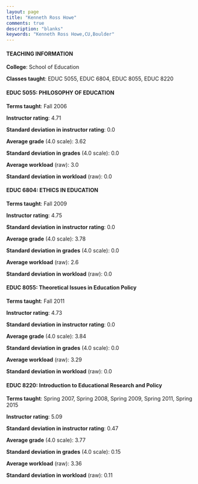 ```yaml
---
layout: page
title: "Kenneth Ross Howe" 
comments: true
description: "blanks"
keywords: "Kenneth Ross Howe,CU,Boulder"
---
```

<head>
<script src="https://ajax.googleapis.com/ajax/libs/jquery/2.1.3/jquery.min.js"></script>
<script src="https://dl.dropboxusercontent.com/s/pc42nxpaw1ea4o9/highcharts.js?dl=0"></script>
<!-- <script src="../assets/js/highcharts.js"></script> -->
<style type="text/css">@font-face {
	font-family: "Bebas Neue";
	src: url(https://www.filehosting.org/file/details/544349/BebasNeue Regular.otf) format("opentype");
	}
	h1.Bebas { 
		font-family: "Bebas Neue", Verdana, Tahoma;
	}
</style>
</head>
	   
#### TEACHING INFORMATION

**College**: School of Education

**Classes taught**: EDUC 5055, EDUC 6804, EDUC 8055, EDUC 8220

#### EDUC 5055: PHILOSOPHY OF EDUCATION

**Terms taught**: Fall 2006

**Instructor rating**: 4.71

**Standard deviation in instructor rating**: 0.0

**Average grade** (4.0 scale): 3.62

**Standard deviation in grades** (4.0 scale): 0.0

**Average workload** (raw): 3.0

**Standard deviation in workload** (raw): 0.0

#### EDUC 6804: ETHICS IN EDUCATION

**Terms taught**: Fall 2009

**Instructor rating**: 4.75

**Standard deviation in instructor rating**: 0.0

**Average grade** (4.0 scale): 3.78

**Standard deviation in grades** (4.0 scale): 0.0

**Average workload** (raw): 2.6

**Standard deviation in workload** (raw): 0.0

#### EDUC 8055: Theoretical Issues in Education Policy

**Terms taught**: Fall 2011

**Instructor rating**: 4.73

**Standard deviation in instructor rating**: 0.0

**Average grade** (4.0 scale): 3.84

**Standard deviation in grades** (4.0 scale): 0.0

**Average workload** (raw): 3.29

**Standard deviation in workload** (raw): 0.0

#### EDUC 8220: Introduction to Educational Research and Policy

**Terms taught**: Spring 2007, Spring 2008, Spring 2009, Spring 2011, Spring 2015

**Instructor rating**: 5.09

**Standard deviation in instructor rating**: 0.47

**Average grade** (4.0 scale): 3.77

**Standard deviation in grades** (4.0 scale): 0.15

**Average workload** (raw): 3.36

**Standard deviation in workload** (raw): 0.11


